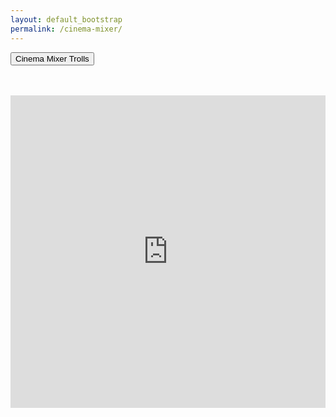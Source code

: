 ```yaml
---
layout: default_bootstrap
permalink: /cinema-mixer/
---
```


<button class="btn btn-danger center-block" type="button">Cinema Mixer Trolls</button>
<br>
<br>
<br>
<iframe src="https://drive.google.com/embeddedfolderview?id=1YhuX8rNl4OKjSdecJpUKGVV0yrBame_y#grid" width="100%" height="500" frameborder="0"></iframe>

